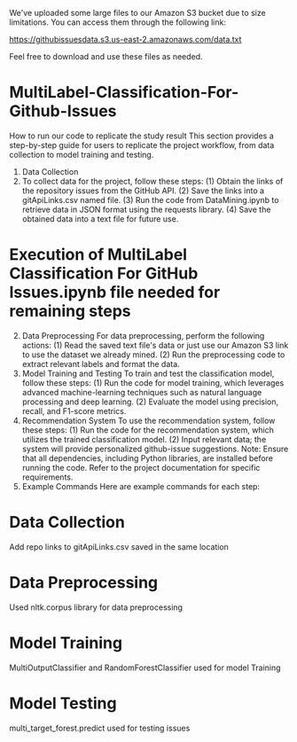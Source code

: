 We've uploaded some large files to our Amazon S3 bucket due to size limitations. You can access them through the following link:

https://githubissuesdata.s3.us-east-2.amazonaws.com/data.txt

Feel free to download and use these files as needed.

# MultiLabel-Classification-For-Github-Issues

How to run our code to replicate the study result
This section provides a step-by-step guide for users to replicate the project workflow, from data collection to model training and testing.
1. Data Collection
2. To collect data for the project, follow these steps:
(1) Obtain the links of the repository issues from the GitHub API.
(2) Save the links into a gitApiLinks.csv named file.
(3) Run the code from DataMining.ipynb to retrieve data in JSON format using the requests library.
(4) Save the obtained data into a text file for future use.

# Execution of MultiLabel Classification For GitHub Issues.ipynb file needed for remaining steps

2. Data Preprocessing
For data preprocessing, perform the following actions:
(1) Read the saved text file's data or just use our Amazon S3 link to use the dataset we already mined.
(2) Run the preprocessing code to extract relevant labels and format the data.
3. Model Training and Testing
To train and test the classification model, follow these steps:
(1) Run the code for model training, which leverages advanced machine-learning techniques 
such as natural language processing and deep learning.
(2) Evaluate the model using precision, recall, and F1-score metrics.
4. Recommendation System
To use the recommendation system, follow these steps:
(1) Run the code for the recommendation system, which utilizes the trained classification model.
(2) Input relevant data; the system will provide personalized github-issue suggestions.
Note: Ensure that all dependencies, including Python libraries, are installed before running the 
code. Refer to the project documentation for specific requirements.
5. Example Commands
Here are example commands for each step:
# Data Collection
Add repo links to gitApiLinks.csv saved in the same location
# Data Preprocessing
Used nltk.corpus library for data preprocessing
# Model Training
MultiOutputClassifier and RandomForestClassifier used for model Training
# Model Testing
multi_target_forest.predict used for testing issues
